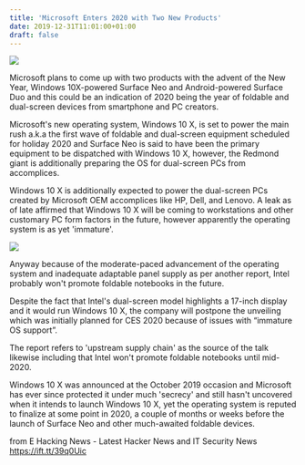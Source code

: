 ```yaml
---
title: 'Microsoft Enters 2020 with Two New Products'
date: 2019-12-31T11:01:00+01:00
draft: false
---
```


[![](https://3.bp.blogspot.com/-gFyPeeHXt7I/Xgra-hcpzmI/AAAAAAAA7NU/X5Dtq5X-tlg_dCxPZhm150aHRPiSBLDkwCLcBGAsYHQ/s640/Windows-10X-render.jpg)](https://3.bp.blogspot.com/-gFyPeeHXt7I/Xgra-hcpzmI/AAAAAAAA7NU/X5Dtq5X-tlg_dCxPZhm150aHRPiSBLDkwCLcBGAsYHQ/s1600/Windows-10X-render.jpg)

  

Microsoft plans to come up with two products with the advent of the New Year, Windows 10X-powered Surface Neo and Android-powered Surface Duo and this could be an indication of 2020 being the year of foldable and dual-screen devices from smartphone and PC creators.  
  
Microsoft's new operating system, Windows 10 X, is set to power the main rush a.k.a the first wave of foldable and dual-screen equipment scheduled for holiday 2020 and Surface Neo is said to have been the primary equipment to be dispatched with Windows 10 X, however, the Redmond giant is additionally preparing the OS for dual-screen PCs from accomplices.  
  
Windows 10 X is additionally expected to power the dual-screen PCs created by Microsoft OEM accomplices like HP, Dell, and Lenovo. A leak as of late affirmed that Windows 10 X will be coming to workstations and other customary PC form factors in the future, however apparently the operating system is as yet 'immature'.  
  

[![](https://1.bp.blogspot.com/-bHghvyW5fL8/XgrslQ4KDfI/AAAAAAAA7Ng/NupJkTAnpsQwV5ZFfkpXRq1gavFqEEMgwCLcBGAsYHQ/s640/download.jpg)](https://1.bp.blogspot.com/-bHghvyW5fL8/XgrslQ4KDfI/AAAAAAAA7Ng/NupJkTAnpsQwV5ZFfkpXRq1gavFqEEMgwCLcBGAsYHQ/s1600/download.jpg)

  
Anyway because of the moderate-paced advancement of the operating system and inadequate adaptable panel supply as per another report, Intel probably won't promote foldable notebooks in the future.  
  
Despite the fact that Intel's dual-screen model highlights a 17-inch display and it would run Windows 10 X, the company will postpone the unveiling which was initially planned for CES 2020 because of issues with “immature OS support”.  
  
The report refers to 'upstream supply chain' as the source of the talk likewise including that Intel won't promote foldable notebooks until mid-2020.  
  
Windows 10 X was announced at the October 2019 occasion and Microsoft has ever since protected it under much 'secrecy' and still hasn't uncovered when it intends to launch Windows 10 X, yet the operating system is reputed to finalize at some point in 2020, a couple of months or weeks before the launch of Surface Neo and other much-awaited foldable devices.  
  

  
  
from E Hacking News - Latest Hacker News and IT Security News https://ift.tt/39q0Uic